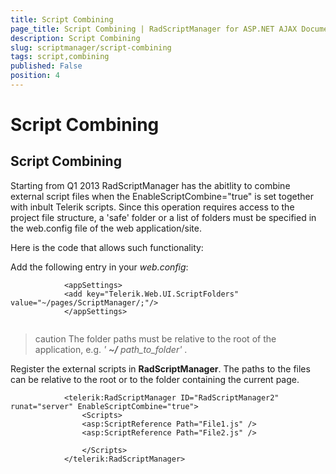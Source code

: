 ```yaml
---
title: Script Combining
page_title: Script Combining | RadScriptManager for ASP.NET AJAX Documentation
description: Script Combining
slug: scriptmanager/script-combining
tags: script,combining
published: False
position: 4
---
```


# Script Combining



## Script Combining

Starting from Q1 2013 RadScriptManager has the abitlity to combine external script files when the EnableScriptCombine="true" is set together with inbult Telerik scripts. Since this operation requires access to the project file structure, a 'safe' folder or a list of folders must be specified in the web.config file of the web application/site.

Here is the code that allows such functionality:

Add the following<appSetting/> entry in your *web.config*:

````ASPNET
			<appSettings> 
	        <add key="Telerik.Web.UI.ScriptFolders" value="~/pages/ScriptManager/;"/> 
	        </appSettings>
	
````



>caution The folder paths must be relative to the root of the application, e.g. *' **~/** path_to_folder'* .
>


Register the external scripts in **RadScriptManager**. The paths to the files can be relative to the root or to the folder containing the current page.

````ASPNET
			<telerik:RadScriptManager ID="RadScriptManager2" runat="server" EnableScriptCombine="true"> 
	            <Scripts> 
	            <asp:ScriptReference Path="File1.js" /> 
	            <asp:ScriptReference Path="File2.js" /> 
	
	            </Scripts> 
	        </telerik:RadScriptManager> 
	
````


